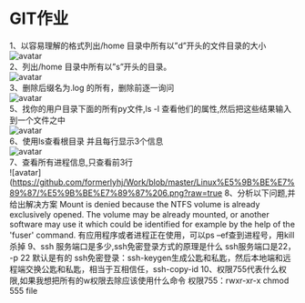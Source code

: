 # GIT作业  
1、以容易理解的格式列出/home 目录中所有以”d”开头的文件目录的大小  
![avatar](https://github.com/formerlyhj/Work/blob/master/Linux%E5%9B%BE%E7%89%87/%E5%9B%BE%E7%89%87%201.png?raw=true)  
2、列出/home 目录中所有以”s”开头的目录。  
![avatar](https://github.com/formerlyhj/Work/blob/master/Linux%E5%9B%BE%E7%89%87/%E5%9B%BE%E7%89%87%202.png?raw=true)  
3、删除后缀名为.log 的所有，删除前逐一询问  
![avatar](https://github.com/formerlyhj/Work/blob/master/Linux%E5%9B%BE%E7%89%87/%E5%9B%BE%E7%89%87%203.png?raw=true)  
5、找你的用户目录下面的所有py文件,ls -l 查看他们的属性,然后把这些结果输入到一个文件之中  
![avatar](https://github.com/formerlyhj/Work/blob/master/Linux%E5%9B%BE%E7%89%87/%E5%9B%BE%E7%89%87%204.png?raw=true)  
6、使用ls查看根目录 并且每行显示3个信息  
![avatar](https://github.com/formerlyhj/Work/blob/master/Linux%E5%9B%BE%E7%89%87/%E5%9B%BE%E7%89%87%205.png?raw=true)  
7、查看所有进程信息,只查看前3行  
![avatar](https://github.com/formerlyhj/Work/blob/master/Linux%E5%9B%BE%E7%89%87/%E5%9B%BE%E7%89%87%206.png?raw=true
8、分析以下问题,并给出解决方案
Mount is denied because the NTFS volume is already exclusively opened.
The volume may be already mounted, or another software may use it which could be identified for example by the help of the 'fuser' command.
有应用程序或者进程正在使用，可以ps –ef查到进程号，用kill杀掉
9、ssh 服务端口是多少,ssh免密登录方式的原理是什么
ssh服务端口是22，
-p 22 默认是有的
ssh免密登录：ssh-keygen生成公匙和私匙，然后本地端和远程端交换公匙和私匙，相当于互相信任，ssh-copy-id
10、权限755代表什么权限,如果我想把所有的w权限去除应该使用什么命令
权限755：rwxr-xr-x
chmod 555 file

